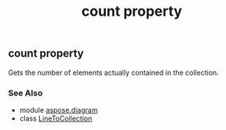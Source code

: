 ﻿---
title: count property
second_title: Aspose.Diagram for Python via .NET API References
description: 
type: docs
weight: 50
url: /python-net/aspose.diagram/linetocollection/count/
is_root: false
---

## count property


Gets the number of elements actually contained in the collection.

### See Also
* module [aspose.diagram](../../)
* class [LineToCollection](/diagram/python-net/aspose.diagram/linetocollection)
